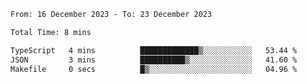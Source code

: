 <!--START_SECTION:waka-->

```txt
From: 16 December 2023 - To: 23 December 2023

Total Time: 8 mins

TypeScript   4 mins          █████████████▒░░░░░░░░░░░   53.44 %
JSON         3 mins          ██████████▒░░░░░░░░░░░░░░   41.60 %
Makefile     0 secs          █▒░░░░░░░░░░░░░░░░░░░░░░░   04.96 %
```

<!--END_SECTION:waka-->
